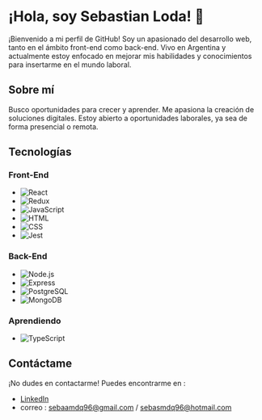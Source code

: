 # ¡Hola, soy Sebastian Loda! 👋

¡Bienvenido a mi perfil de GitHub! Soy un apasionado del desarrollo web, tanto en el ámbito front-end como back-end. Vivo en Argentina y actualmente estoy enfocado en mejorar mis habilidades y conocimientos para insertarme en el mundo laboral.

## Sobre mí

Busco oportunidades para crecer y aprender. 
Me apasiona la creación de soluciones digitales.
Estoy abierto a oportunidades laborales, ya sea de forma presencial o remota.

## Tecnologías

### Front-End

- ![React](https://img.shields.io/badge/-React-61DAFB?style=flat-square&logo=react&logoColor=white&link=https://reactjs.org/)
- ![Redux](https://img.shields.io/badge/-Redux-764ABC?style=flat-square&logo=redux&logoColor=white&link=https://redux.js.org/)
- ![JavaScript](https://img.shields.io/badge/-JavaScript-F7DF1E?style=flat-square&logo=javascript&logoColor=white&link=https://developer.mozilla.org/en-US/docs/Web/JavaScript)
- ![HTML](https://img.shields.io/badge/-HTML5-E34F26?style=flat-square&logo=html5&logoColor=white&link=https://developer.mozilla.org/en-US/docs/Web/HTML)
- ![CSS](https://img.shields.io/badge/-CSS3-1572B6?style=flat-square&logo=css3&logoColor=white&link=https://developer.mozilla.org/en-US/docs/Web/CSS)
- ![Jest]([https://img.shields.io/badge/-Jest-1572B6?style=flat-square&logo=css3&logoColor=white&link=https://developer.mozilla.org/en-US/docs/Web/Jest](https://avatars.githubusercontent.com/u/103283236?s=200&v=4))

### Back-End

- ![Node.js](https://img.shields.io/badge/-Node.js-339933?style=flat-square&logo=node.js&logoColor=white&link=https://nodejs.org/)
- ![Express](https://img.shields.io/badge/-Express-000000?style=flat-square&logo=express&logoColor=white&link=https://expressjs.com/)
- ![PostgreSQL](https://img.shields.io/badge/-PostgreSQL-336791?style=flat-square&logo=postgresql&logoColor=white&link=https://www.postgresql.org/)
- ![MongoDB](https://img.shields.io/badge/-MongoDB-47A248?style=flat-square&logo=mongodb&logoColor=white&link=https://www.mongodb.com/)

### Aprendiendo

- ![TypeScript](https://img.shields.io/badge/-TypeScript-007ACC?style=flat-square&logo=typescript&logoColor=white&link=https://www.typescriptlang.org/)

## Contáctame

¡No dudes en contactarme! Puedes encontrarme en :
- [LinkedIn](https://www.linkedin.com/in/sebastian-loda-8a94b3275)
- correo : sebaamdq96@gmail.com / sebasmdq96@hotmail.com
